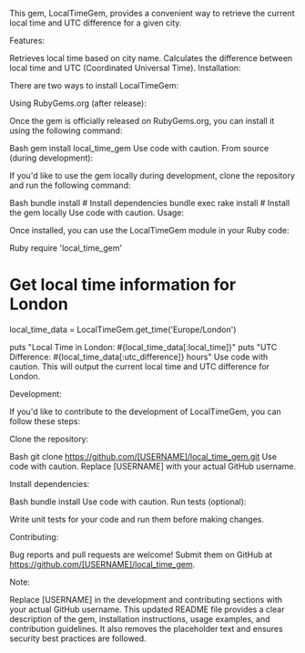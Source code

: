 This gem, LocalTimeGem, provides a convenient way to retrieve the current local time and UTC difference for a given city.

Features:

Retrieves local time based on city name.
Calculates the difference between local time and UTC (Coordinated Universal Time).
Installation:

There are two ways to install LocalTimeGem:

Using RubyGems.org (after release):

Once the gem is officially released on RubyGems.org, you can install it using the following command:

Bash
gem install local_time_gem
Use code with caution.
From source (during development):

If you'd like to use the gem locally during development, clone the repository and run the following command:

Bash
bundle install  # Install dependencies
bundle exec rake install  # Install the gem locally
Use code with caution.
Usage:

Once installed, you can use the LocalTimeGem module in your Ruby code:

Ruby
require 'local_time_gem'

# Get local time information for London
local_time_data = LocalTimeGem.get_time('Europe/London')

puts "Local Time in London: #{local_time_data[:local_time]}"
puts "UTC Difference: #{local_time_data[:utc_difference]} hours"
Use code with caution.
This will output the current local time and UTC difference for London.

Development:

If you'd like to contribute to the development of LocalTimeGem, you can follow these steps:

Clone the repository:

Bash
git clone https://github.com/[USERNAME]/local_time_gem.git
Use code with caution.
Replace [USERNAME] with your actual GitHub username.

Install dependencies:

Bash
bundle install
Use code with caution.
Run tests (optional):

Write unit tests for your code and run them before making changes.

Contributing:

Bug reports and pull requests are welcome! Submit them on GitHub at https://github.com/[USERNAME]/local_time_gem.

Note:

Replace [USERNAME] in the development and contributing sections with your actual GitHub username.
This updated README file provides a clear description of the gem, installation instructions, usage examples, and contribution guidelines. It also removes the placeholder text and ensures security best practices are followed.